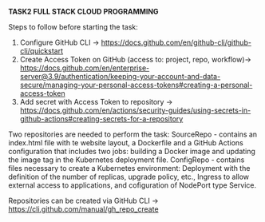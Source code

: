 **TASK2 FULL STACK CLOUD PROGRAMMING**

Steps to follow before starting the task:
1. Configure GitHub CLI -> https://docs.github.com/en/github-cli/github-cli/quickstart
2. Create Access Token on GitHub (access to: project, repo, workflow)-> https://docs.github.com/en/enterprise-server@3.9/authentication/keeping-your-account-and-data-secure/managing-your-personal-access-tokens#creating-a-personal-access-token
3. Add secret with Access Token to repository -> https://docs.github.com/en/actions/security-guides/using-secrets-in-github-actions#creating-secrets-for-a-repository

Two repositories are needed to perform the task:
SourceRepo - contains an index.html file with te website layout, a Dockerfile and a GitHub Actions configuration that includes two jobs: building a Docker image and updating the image tag in the Kubernetes deployment file.
ConfigRepo - contains files necessary to create a Kubernetes environment: Deployment with the definition of the number of replicas, upgrade policy, etc., Ingress to allow external access to applications, and cofiguration of NodePort type Service.

Repositories can be created via GitHub CLI -> https://cli.github.com/manual/gh_repo_create

